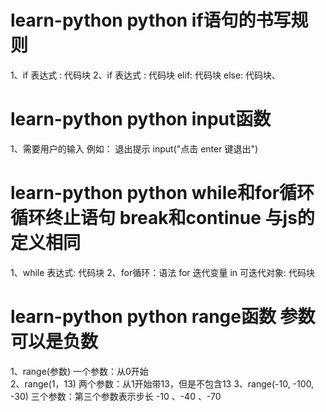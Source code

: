 # learn-python python if语句的书写规则
1、if 表达式 : 代码块
2、if 表达式 : 代码块
    elif: 代码块
    else: 代码块、

# learn-python python input函数
1、需要用户的输入
例如：
退出提示
input("点击 enter 键退出")

# learn-python python while和for循环 循环终止语句 break和continue 与js的定义相同
1、while 表达式: 代码块
2、for循环：语法
    for 迭代变量 in 可迭代对象: 代码块

# learn-python python range函数 参数可以是负数
1、range(参数) 一个参数：从0开始  
2、range(1，13) 两个参数：从1开始带13，但是不包含13
3、range(-10, -100, -30) 三个参数：第三个参数表示步长 -10 、-40 、-70


